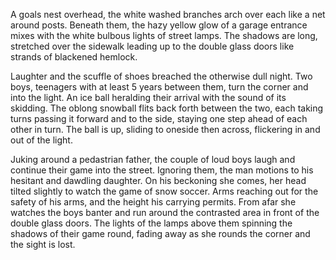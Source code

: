A goals nest overhead, the white washed branches arch over each like a
net around posts. Beneath them, the hazy yellow glow of a garage
entrance mixes with the white bulbous lights of street lamps. The
shadows are long, stretched over the sidewalk leading up to the double
glass doors like strands of blackened hemlock.

Laughter and the scuffle of shoes breached the otherwise dull night. Two
boys, teenagers with at least 5 years between them, turn the corner and
into the light. An ice ball heralding their arrival with the sound of
its skidding. The oblong snowball flits back forth between the two, each
taking turns passing it forward and to the side, staying one step ahead
of each other in turn. The ball is up, sliding to oneside then across,
flickering in and out of the light. 

Juking around a pedastrian father, the couple of loud boys laugh and
continue their game into the street. Ignoring them, the man motions to
his hesitant and dawdling daughter. On his beckoning she comes, her head
tilted slightly to watch the game of snow soccer. Arms reaching out for
the safety of his arms, and the height his carrying permits. From afar
she watches the boys banter and run around the contrasted area in front
of the double glass doors. The lights of the lamps above them spinning
the shadows of their game round, fading away as she rounds the corner
and the sight is lost. 
